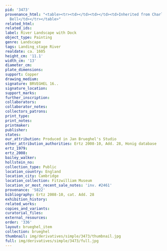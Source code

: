 ```yaml
---
pid: '3473'
provenance_html: "<table><tr><td></td><td></td><td>Inherited from Charles Lingard
  Bell</td></tr></table>"
related_html: 
related_ids: 
label: River Landscape with Dock
object_type: Painting
genre: Landscape
tags: Landing_stage River
realdate: ca. 1605
height_cm: '11.1'
width_cm: '13'
diameter_cm: 
plate_dimensions: 
support: Copper
drawing_medium: 
signature: BRVEGHEL 16..
signature_location: 
support_marks: 
further_inscription: 
collaborators: 
collaborator_notes: 
collectors_patrons: 
print_type: 
print_notes: 
printmaker: 
publisher: 
states: 
our_attribution: Produced in Jan Brueghel's Studio
other_attribution_authorities: Ertz 2008-10, Add. 28, Honig database
ertz_1979: 
ertz_2008: 
bailey_walker: 
hollstein_no: 
collection_type: Public
location_country: England
location_city: Cambridge
location_collection: Fitzwilliam Museum
location_or_most_recent_sale_notes: 'inv. #2461'
provenance: '5822'
bibliography: Ertz 2008-10, cat. Add. 28
exhibition_history: 
related_works: 
copies_and_variants: 
curatorial_files: 
external_resources: 
order: '336'
layout: brueghel_item
collection: brueghel
thumbnail: img/derivatives/simple/3473/thumbnail.jpg
full: img/derivatives/simple/3473/full.jpg
---
```


